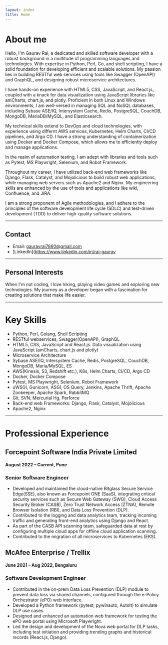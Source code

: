 ```yaml
---
layout: index
title: Home
---
```


# About me

Hello, I'm Gaurav Rai, a dedicated and skilled software developer with a robust background in a multitude of programming languages and technologies. With expertise in Python, Perl, Go, and shell scripting, I have a solid foundation for developing efficient and scalable solutions. My passion lies in building RESTful web services using tools like Swagger (OpenAPI) and GraphQL, and designing robust microservice architectures.

I have hands-on experience with HTML5, CSS, JavaScript, and React.js, coupled with a knack for data visualization using JavaScript libraries like amCharts, chart.js, and plotly. Proficient in both Linux and Windows environments, I am well-versed in managing SQL and NoSQL databases, including Sybase ASE/IQ, Intersystem Cache, Redis, PostgreSQL, CouchDB, MongoDB, MariaDB/MySQL, and Elasticsearch.

My technical skills extend to DevOps and cloud technologies, with experience using differnt AWS services, Kubernetes, Helm Charts, CI/CD pipelines, and Argo CD. I have a strong understanding of containerization using Docker and Docker Compose, which allows me to efficiently deploy and manage applications.

In the realm of automation testing, I am adept with libraries and tools such as Pytest, MS Playwright, Selenium, and Robot Framework.

Throughout my career, I have utilized back-end web frameworks like Django, Flask, Catalyst, and Mojolicious to build robust web applications, while managing web servers such as Apache2 and Nginx. My engineering skills are enhanced by the use of tools and applications like wiki, Confluence, and JIRA.

I am a strong proponent of Agile methodologies, and I adhere to the principles of the software development life cycle (SDLC) and test-driven development (TDD) to deliver high-quality software solutions.

* * *

## Contact

- Email: [gauravrai7860@gmail.com](mailto:gauravrai7860@gmail.com)
- [LinkedIn](https://www.linkedin.com/in/rai-gaurav

* * *

## Personal Interests
When I'm not coding, I love hiking, playing video games and exploring new technologies. My journey as a developer began with a fascination for creating solutions that make life easier.

* * *

# Key Skills

* Python, Perl, Golang, Shell Scripting
* RESTful webservices, Swagger(OpenAPI), GraphQL
* HTML5, CSS, JavaScript and React.js. Data visualization using JavaScript (amCharts, chart.js and plotly)
* Microservice Architecture
* Sybase ASE/IQ, Intersystem Cache, Redis, PostgreSQL, CouchDB, MongoDB, Maria/MySQL, ES
* AWS(Kinesis, S3, Redshift etc.), K8s, Helm Charts, CI/CD, Argo CD
* Docker, Docker Compose
* Pytest, MS Playwright, Selenium, Robot Framework
* uWSGI, Gunicorn, ASGI, OS Query, Jenkins, Apache Thrift, Apache Zookeeper, Apache Spark, RabbitMQ
* Git, SVN, Mercurial Hg, Perforce
* Back-end web Frameworks: Django, Flask, Catalyst, Mojolicious
* Apache2, Nginx

* * *

# Professional Experience

## Forcepoint Software India Private Limited
#### August 2022 – Current, Pune

### Senior Software Engineer

* Developed and maintained the cloud-native Bitglass Secure Service Edge(SSE), also known as Forcepoint ONE (SaaS), integrating critical security services such as Secure Web Gateway (SWG), Cloud Access Security Broker (CASB), Zero Trust Network Access (ZTNA), Remote Browser Isolation (RBI),
and Data Loss Prevention (DLP).
* Contributed to the logging and data analytics team, tracking incoming traffic and generating front-end analytics using Django and React.
* As part of the CASB API scanning team, safeguarded data at rest by configuring multiple cloud apps for offline cloud application scanning.
* Contributed to the migration of all microservices to Kubernetes (EKS).


## McAfee Enterprise / Trellix
#### June 2021 – Aug 2022, Bengaluru

### Software Development Engineer

* Contributed in the on-prem Data Loss Prevention (DLP) module to prevent data loss via shared channels, configured through the e-Policy Orchestrator (ePO) web interface.
* Developed a Python framework (pytest, pywinauto, AutoIt) to simulate DLP use cases.
* Designed and enhanced an automation web framework for testing the ePO web portal using Microsoft Playwright.
* Led the design and development of the Nova web portal for DLP tasks, including test initiation and providing trending graphs and historical records (React.js, Django).

